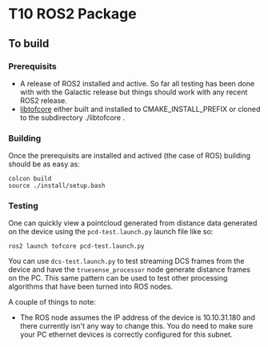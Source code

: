 # T10 ROS2 Package

## To build

### Prerequisits

- A release of ROS2 installed and active. So far all testing has been done with
  with the Galactic release but things should work with any recent ROS2 release.
- [libtofcore](https://bitbucket.org/preact-tech/libtofcore/src/develop/) either built and installed to CMAKE_INSTALL_PREFIX or cloned to the subdirectory ./libtofcore .

### Building

Once the prerequisits are installed and actived (the case of ROS) building should be as easy as: 
```
colcon build
source ./install/setup.bash
```

### Testing

One can quickly view a pointcloud generated from distance data generated on the device using the `pcd-test.launch.py` launch file like so: 

```
ros2 launch tofcore pcd-test.launch.py
```

You can use `dcs-test.launch.py` to test streaming DCS frames from the device and have the `truesense_processor` node generate distance frames
on the PC. This same pattern can be used to test other processing algorithms that have been turned into ROS nodes. 

A couple of things to note:

- The ROS node assumes the IP address of the device is 10.10.31.180 and there currently isn't any way to change this.
  You do need to make sure your PC ethernet devices is correctly configured for this subnet. 
